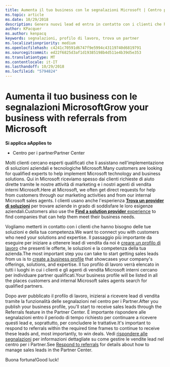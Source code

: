 ```yaml
---
title: Aumenta il tuo business con le segnalazioni Microsoft | Centro per i partner
ms.topic: article
ms.date: 10/29/2018
description: Genera nuovi lead ed entra in contatto con i clienti che hanno bisogno di aiuto per implementare i prodotti e le soluzioni Microsoft.
author: KPacquer
ms.author: kenpacq
keywords: segnalazioni, profilo di lavoro, trova un partner
ms.localizationpriority: medium
ms.openlocfilehash: c4241c70591d6747f9e5994c43119740d6819791
ms.sourcegitcommit: ed22f6825d3af1d19385198b4d511e4b39d5e353
ms.translationtype: MT
ms.contentlocale: it-IT
ms.lasthandoff: 10/29/2018
ms.locfileid: "5794824"
---
```

<!-- FWLink:  https://go.microsoft.com/fwlink/?linkid=849775 (top of page) -->

# <a name="grow-your-business-with-referrals-from-microsoft"></a><span data-ttu-id="d904e-104">Aumenta il tuo business con le segnalazioni Microsoft</span><span class="sxs-lookup"><span data-stu-id="d904e-104">Grow your business with referrals from Microsoft</span></span>

**<span data-ttu-id="d904e-105">Si applica a</span><span class="sxs-lookup"><span data-stu-id="d904e-105">Applies to</span></span>**

-  <span data-ttu-id="d904e-106">Centro per i partner</span><span class="sxs-lookup"><span data-stu-id="d904e-106">Partner Center</span></span>

<span data-ttu-id="d904e-107">Molti clienti cercano esperti qualificati che li assistano nell'implementazione di soluzioni aziendali e tecnologiche Microsoft.</span><span class="sxs-lookup"><span data-stu-id="d904e-107">Many customers are looking for qualified experts to help implement Microsoft technology and business solutions.</span></span> <span data-ttu-id="d904e-108">Qui in Microsoft riceviamo spesso dai clienti richieste di aiuto dirette tramite le nostre attività di marketing e i nostri agenti di vendita interni Microsoft.</span><span class="sxs-lookup"><span data-stu-id="d904e-108">Here at Microsoft, we often get direct requests for help from customers through our marketing activities and from our internal Microsoft sales agents.</span></span> <span data-ttu-id="d904e-109">I clienti usano anche l'esperienza [**Trova un provider di soluzioni**](https://www.microsoft.com/solution-providers/search) per trovare aziende in grado di soddisfare le loro esigenze aziendali.</span><span class="sxs-lookup"><span data-stu-id="d904e-109">Customers also use the [**Find a solution provider** experience](https://www.microsoft.com/solution-providers/search) to find companies that can help them meet their business needs.</span></span> 

<span data-ttu-id="d904e-110">Vogliamo metterti in contatto con i clienti che hanno bisogno delle tue soluzioni e della tua competenza.</span><span class="sxs-lookup"><span data-stu-id="d904e-110">We want to connect you with customers who need your solutions and expertise.</span></span> <span data-ttu-id="d904e-111">Il passaggio più importante da eseguire per iniziare a ottenere lead di vendita da noi è [creare un profilo di lavoro](create-a-marketing-profile.md) che presenti le offerte, le soluzioni e la competenza della tua azienda.</span><span class="sxs-lookup"><span data-stu-id="d904e-111">The most important step you can take to start getting sales leads from us is to [create a business profile](create-a-marketing-profile.md) that showcases your company's offerings, solutions, and expertise.</span></span> <span data-ttu-id="d904e-112">Il tuo profilo di lavoro verrà elencato in tutti i luoghi in cui i clienti e gli agenti di vendita Microsoft interni cercano per individuare partner qualificati.</span><span class="sxs-lookup"><span data-stu-id="d904e-112">Your business profile will be listed in all the places customers and internal Microsoft sales agents search for qualified partners.</span></span> 

 <span data-ttu-id="d904e-113">Dopo aver pubblicato il profilo di lavoro, inizierai a ricevere lead di vendita tramite la funzionalità delle segnalazioni nel centro per i Partner.</span><span class="sxs-lookup"><span data-stu-id="d904e-113">After you publish your business profile, you'll start to receive sales leads through the Referrals feature in the Partner Center.</span></span> <span data-ttu-id="d904e-114">È importante rispondere alle segnalazioni entro il periodo di tempo richiesto per continuare a ricevere questi lead e, soprattutto, per concludere le trattative.</span><span class="sxs-lookup"><span data-stu-id="d904e-114">It's important to respond to referrals within the required time frames to continue to receive these leads and, most importantly, to win deals.</span></span> <span data-ttu-id="d904e-115">Vedi [rispondere alle segnalazioni](responding-to-referrals.md) per informazioni dettagliate su come gestire le vendite lead nel centro per i Partner.</span><span class="sxs-lookup"><span data-stu-id="d904e-115">See [Respond to referrals](responding-to-referrals.md) for details about how to manage sales leads in the Partner Center.</span></span>  

<span data-ttu-id="d904e-116">Buona fortuna!</span><span class="sxs-lookup"><span data-stu-id="d904e-116">Good luck!</span></span>

<!-- 
*  [Analyze your business profile](analyze-your-marketing-profile.md) Regularly review and optimize your business profile to make sure you’re getting in front of your target customers.
-->
